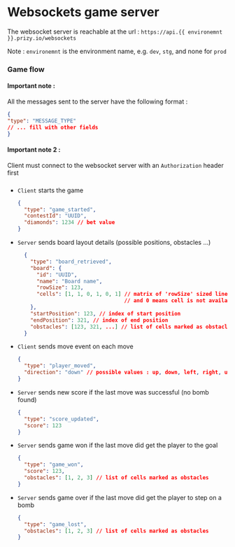 # Websockets game server

The websocket server is reachable at the url : `https://api.{{ environemnt }}.prizy.io/websockets`

Note : `environemnt` is the environment name, e.g. `dev`, `stg`, and none for `prod`

### Game flow

#### Important note :

All the messages sent to the server have the following format :

  ```json
  {
  "type": "MESSAGE_TYPE"
  // ... fill with other fields
}
  ``` 

#### Important note 2 :

Client must connect to the websocket server with an `Authorization` header first

###  

* `Client` starts the game
  ```json
  {
    "type": "game_started",
    "contestId": "UUID",
    "diamonds": 1234 // bet value
  }
  ```

* `Server` sends board layout details (possible positions, obstacles ...)
  ```json
    {
      "type": "board_retrieved",
      "board": {
        "id": "UUID",
        "name": "Board name",
        "rowSize": 123,
        "cells": [1, 1, 0, 1, 0, 1] // matrix of 'rowSize' sized lines, where 1 means a cell is available for moves
                                    // and 0 means cell is not available for moves
      },
      "startPosition": 123, // index of start position
      "endPosition": 321, // index of end position
      "obstacles": [123, 321, ...] // list of cells marked as obstacles
    }
  ```

* `Client` sends move event on each move
  ```json
  {
    "type": "player_moved",
    "direction": "down" // possible values : up, down, left, right, up_right, up_left, down_right, down_left
  }
  ```

* `Server` sends new score if the last move was successful (no bomb found)
  ```json
  {
    "type": "score_updated",
    "score": 123
  }
  ```


* `Server` sends game won if the last move did get the player to the goal
  ```json
  {
    "type": "game_won",
    "score": 123,
    "obstacles": [1, 2, 3] // list of cells marked as obstacles
  }
  ```

* `Server` sends game over if the last move did get the player to step on a bomb
  ```json
  {
    "type": "game_lost",
    "obstacles": [1, 2, 3] // list of cells marked as obstacles
  }
  ```